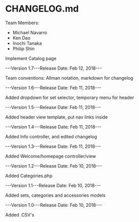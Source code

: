 # CHANGELOG.md

Team Members:
- Michael Navarro
- Ken Dao
- Inochi Tanaka
- Philip Shin

Implement Catalog page

---Version 1.7---Release Date: Feb 12, 2018---

Team conventions: Allman notation, markdown for changelog

---Version 1.6---Release Date: Feb 11, 2018---

Added dropdown for set selector, temporary menu for header

---Version 1.5---Release Date: Feb 11, 2018---

Added header view template, put nav links inside

---Version 1.4---Release Date: Feb 11, 2018---

Added Info controller, and edited changelog

---Version 1.3---Release Date: Feb 11, 2018---

Added Welcome/homepage controller/view

---Version 1.2---Release Date: Feb 10, 2018---

Added Categories.php

---Version 1.1---Release Date: Feb 10, 2018---

Added sets, categories and accessories models

---Version 1.0---Release Date: Feb 10, 2018---

Added .CSV's